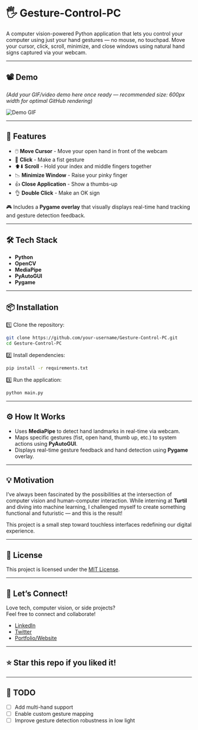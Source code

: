 # 🖐️ Gesture-Control-PC

A computer vision-powered Python application that lets you control your computer using just your hand gestures — no mouse, no touchpad. Move your cursor, click, scroll, minimize, and close windows using natural hand signs captured via your webcam.

---

## 📽️ Demo

*(Add your GIF/video demo here once ready — recommended size: 600px width for optimal GitHub rendering)*

![Demo GIF](assets/demo.gif)

---

## 📌 Features

- 🖱️ **Move Cursor** - Move your open hand in front of the webcam  
- 👊 **Click** - Make a fist gesture  
- ⬆️⬇️ **Scroll** - Hold your index and middle fingers together  
- 📉 **Minimize Window** - Raise your pinky finger  
- 👍 **Close Application** - Show a thumbs-up  
- 👌 **Double Click** - Make an OK sign  

🎮 Includes a **Pygame overlay** that visually displays real-time hand tracking and gesture detection feedback.

---

## 🛠️ Tech Stack

- **Python**  
- **OpenCV**  
- **MediaPipe**  
- **PyAutoGUI**  
- **Pygame**

---

## 📦 Installation

1️⃣ Clone the repository:
```bash
git clone https://github.com/your-username/Gesture-Control-PC.git
cd Gesture-Control-PC
```

2️⃣ Install dependencies:
```bash
pip install -r requirements.txt
```

3️⃣ Run the application:
```bash
python main.py
```

---

## ⚙️ How It Works

- Uses **MediaPipe** to detect hand landmarks in real-time via webcam.
- Maps specific gestures (fist, open hand, thumb up, etc.) to system actions using **PyAutoGUI**.
- Displays real-time gesture feedback and hand detection using **Pygame** overlay.

---

## 💡 Motivation

I’ve always been fascinated by the possibilities at the intersection of computer vision and human-computer interaction. While interning at **Turtil** and diving into machine learning, I challenged myself to create something functional and futuristic — and this is the result!

This project is a small step toward touchless interfaces redefining our digital experience.

---

## 📄 License

This project is licensed under the [MIT License](LICENSE).

---

## 🙌 Let’s Connect!

Love tech, computer vision, or side projects?  
Feel free to connect and collaborate!

- [LinkedIn](https://www.linkedin.com/in/your-profile)
- [Twitter](https://twitter.com/your-profile)
- [Portfolio/Website](https://your-portfolio.com)

---

## ⭐️ Star this repo if you liked it!

---

## 🔖 TODO

- [ ] Add multi-hand support  
- [ ] Enable custom gesture mapping  
- [ ] Improve gesture detection robustness in low light  
